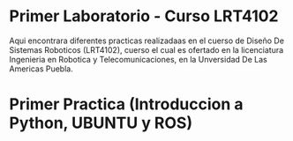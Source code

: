 # Primer Laboratorio - Curso LRT4102
Aqui encontrara diferentes practicas realizadaas en el cuerso de Diseño De Sistemas Roboticos (LRT4102), cuerso el cual es ofertado en la licenciatura Ingenieria en Robotica y Telecomunicaciones, en la Unversidad De Las Americas Puebla.
# Primer Practica (Introduccion a Python, UBUNTU y ROS)

